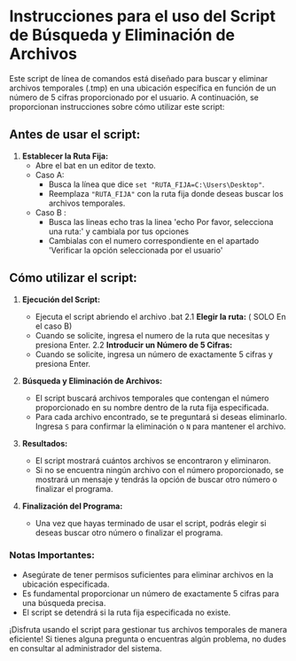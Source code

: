 # Instrucciones para el uso del Script de Búsqueda y Eliminación de Archivos

Este script de línea de comandos está diseñado para buscar y eliminar archivos temporales (.tmp) en una ubicación específica en función de un número de 5 cifras proporcionado por el usuario. A continuación, se proporcionan instrucciones sobre cómo utilizar este script:

## Antes de usar el script:

1. **Establecer la Ruta Fija:**
   - Abre el bat en un editor de texto.
   - Caso A: 
      - Busca la línea que dice `set "RUTA_FIJA=C:\Users\Desktop"`. 
      - Reemplaza `"RUTA_FIJA"` con la ruta fija donde deseas buscar los archivos temporales.
   - Caso B :
      - Busca las lineas echo tras la linea 'echo Por favor, selecciona una ruta:' y cambiala por tus opciones
      - Cambialas con el numero correspondiente en el apartado 'Verificar la opción seleccionada por el usuario'
## Cómo utilizar el script:

1. **Ejecución del Script:**
   - Ejecuta el script abriendo el archivo .bat 
2.1 **Elegir la ruta:** ( SOLO En el caso B) 
   - Cuando se solicite, ingresa el numero de la ruta que necesitas y presiona Enter.
2.2 **Introducir un Número de 5 Cifras:**
   - Cuando se solicite, ingresa un número de exactamente 5 cifras y presiona Enter.

3. **Búsqueda y Eliminación de Archivos:**
   - El script buscará archivos temporales que contengan el número proporcionado en su nombre dentro de la ruta fija especificada.
   - Para cada archivo encontrado, se te preguntará si deseas eliminarlo. Ingresa `S` para confirmar la eliminación o `N` para mantener el archivo.

4. **Resultados:**
   - El script mostrará cuántos archivos se encontraron y eliminaron.
   - Si no se encuentra ningún archivo con el número proporcionado, se mostrará un mensaje y tendrás la opción de buscar otro número o finalizar el programa.

5. **Finalización del Programa:**
   - Una vez que hayas terminado de usar el script, podrás elegir si deseas buscar otro número o finalizar el programa.

### Notas Importantes:

- Asegúrate de tener permisos suficientes para eliminar archivos en la ubicación especificada.
- Es fundamental proporcionar un número de exactamente 5 cifras para una búsqueda precisa.
- El script se detendrá si la ruta fija especificada no existe.

¡Disfruta usando el script para gestionar tus archivos temporales de manera eficiente! Si tienes alguna pregunta o encuentras algún problema, no dudes en consultar al administrador del sistema.
